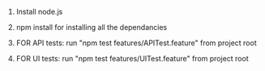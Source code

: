 1) Install node.js

2) npm install for installing all the dependancies

3) FOR API tests: run "npm test features/APITest.feature" from project root

4) FOR UI tests: run "npm test features/UITest.feature" from project root

